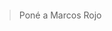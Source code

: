 <gs-attire attire-url="https://raw.githubusercontent.com/MumukiProject/mumuki-guia-gobstones-pruebas-contenido-mumuki/master/assets/attires/config_1617812217357.json"></gs-attire>

<img src="https://assets.manutd.com/AssetPicker/images/0/0/12/34/795141/Marcos_Rojo_Home_0093-41580406064998_large.jpg" alt="" class="active">

> Poné a Marcos Rojo